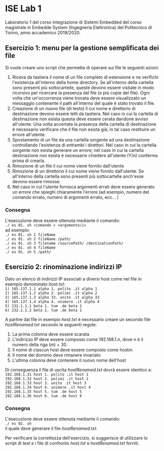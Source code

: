 # ISE Lab 1
Laboratorio 1 del corso Integrazione di Sistemi Embedded del corso magistrale in Embedde System (Ingegneria Elettronica) del Politecnico di Torino, anno accademico 2019/2020.<br/>

## Esercizio 1: menu per la gestione semplificata dei file
Si vuole creare uno script che permetta di operare sui file le seguenti azioni:
1. Riceva da tastiera il nome di un file completo di estensione e ne verifichi l'esistenza all'interno della home directory. Se all'interno della cartella sono presenti più sottocartelle, queste devono essere visitate in modo ricorsivo per ricercare la presenza del file (o più copie del file). Ogni volta che un'occorrenza viene trovata deve essere visualizzato un messaggio contenente il path all'interno del quale è stato trovato il file.
2. Creazione di un nuovo file (di testo) il cui nome e direttorio di destinazione devono essere letti da tastiera. Nel caso in cui la cartella di destinazione non esista questa deve essere cerata dandone avviso all'utente. Una volta accertata la presenza della cartella di destinazione è necessario verificare che il file non esista già; in tal caso restituire un errore all'utente.
3. Spostamento di un file da una cartella sorgente ad una destinazione controllando l'esistenza di entrambi i direttori. Nel caso in cui la cartella sorgente non esista generare un errore; nel caso in cui la cartella destinazione non esista è necessario chiedere all'utente (Y/n) conferma prima di crearla.
4. Rimozione di un file il cui nome viene fornito dall'utente
5. Rimozione di un direttorio il cui nome viene fornito dall'utente. Se all'interno della cartella sono presenti più sottocartelle anch'esse devono essere rimosse.
6. Nel caso in cui l'utente fornisca argomenti errati deve essere generato un errore che spieghi chiaramente l'errore (ad esempio, numero del comando errato, numero di argomenti errato, ecc... )

### Consegna
L'esecuzione deve essere ottenuta mediante il comando:<br/>
`./ es 01. sh <comando > <argomento/i>`<br/>
ad esempio:<br/>
`./ es 01. sh 1 fileName`<br/>
`./ es 01. sh 2 fileName /path/`<br/>
`./ es 01. sh 3 filename /sourcePath/ /destinationPath/`<br/>
`./ es 01. sh 4 fileName`<br/>
`./ es 01. sh 5 /path/`

## Esercizio 2: rinominazione indirizzi IP
Dato un elenco di indirizzi IP associati a diversi host come nel file in esempio
denominato *host.txt*:<br/>
`1) 165.137.1.1 alpha 1. polito .it alpha 1`<br/>
`2) 165.137.1.2 alpha 2. polimi .it alpha 2`<br/>
`3) 165.137.1.3 alpha 33. unito .it alpha 33`<br/>
`4) 165.137.1.4 alpha 4. unimore .it alpha 4`<br/>
`5) 232.1.1.1 beta 1. tum .de beta 1`<br/>
`6) 232.1.1.2 beta 2. tum .de beta 2`<br/>

A partire dal file in esempio *host.txt* è necessario creare un secondo file
*hostRenamed.txt* secondo le seguenti regole:
1. La prima colonna deve essere scarata
2. L'indirizzo IP deve essere composto come 192.168.1.*n*, dove n è il numero della riga (*m*) + 30.
3. Il nome di ciascun host deve essere composto come host*m*.
4. Il nome del dominio deve rimanere invariato
5. L'ultima colonna deve contenere il nuovo nome dell'host

Di conseguenza il file di uscita *hostRenamed.txt* dovrà essere identico a:<br/>
`192.168.1.31 host 1. polito .it host 1`<br/>
`192.168.1.32 host 2. polimi .it host 2`<br/>
`192.168.1.33 host 3. unito .it host 3`<br/>
`192.168.1.34 host 4. unimore .it host 4`<br/>
`192.168.1.35 host 5. tum .de host 5`<br/>
`192.168.1.36 host 6. tum .de host 6`<br/>

### Consegna
L'esecuzione deve essere ottenuta mediante il comando:<br/>
`./ es 02. sh`<br/>
il quale deve generare il file *hostRenamed.txt*.

Per verificare la correttezza dell'esercizio, si suggerisce di utilizzare lo script di test e i file di confronto *host.txt* e *hostRenamed.txt* forniti.
